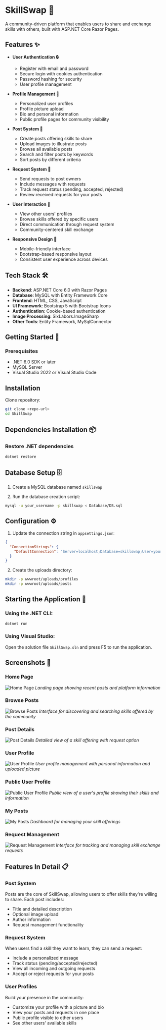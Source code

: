 # SkillSwap 🔄

A community-driven platform that enables users to share and exchange skills with others, built with ASP.NET Core Razor Pages.

## Features ✨

- **User Authentication 🔒**
  - Register with email and password
  - Secure login with cookies authentication
  - Password hashing for security
  - User profile management

- **Profile Management 👤**
  - Personalized user profiles
  - Profile picture upload
  - Bio and personal information
  - Public profile pages for community visibility

- **Post System 📝**
  - Create posts offering skills to share
  - Upload images to illustrate posts
  - Browse all available posts
  - Search and filter posts by keywords
  - Sort posts by different criteria

- **Request System 🤝**
  - Send requests to post owners
  - Include messages with requests
  - Track request status (pending, accepted, rejected)
  - Review received requests for your posts

- **User Interaction 👥**
  - View other users' profiles
  - Browse skills offered by specific users
  - Direct communication through request system
  - Community-centered skill exchange

- **Responsive Design 📱**
  - Mobile-friendly interface
  - Bootstrap-based responsive layout
  - Consistent user experience across devices

## Tech Stack 🛠️

- **Backend**: ASP.NET Core 6.0 with Razor Pages
- **Database**: MySQL with Entity Framework Core
- **Frontend**: HTML, CSS, JavaScript
- **UI Framework**: Bootstrap 5 with Bootstrap Icons
- **Authentication**: Cookie-based authentication
- **Image Processing**: SixLabors.ImageSharp
- **Other Tools**: Entity Framework, MySqlConnector

## Getting Started 🚀

### Prerequisites

- .NET 6.0 SDK or later
- MySQL Server
- Visual Studio 2022 or Visual Studio Code

## Installation

Clone repository:
```bash
git clone <repo-url>
cd SkillSwap
```

## Dependencies Installation 📦

### Restore .NET dependencies
```bash
dotnet restore
```

## Database Setup 🗄️

1. Create a MySQL database named `skillswap`

2. Run the database creation script:
```bash
mysql -u your_username -p skillswap < Database/DB.sql
```

## Configuration ⚙️

1. Update the connection string in `appsettings.json`:
```json
{
  "ConnectionStrings": {
    "DefaultConnection": "Server=localhost;Database=skillswap;User=your_username;Password=your_password;"
  }
}
```

2. Create the uploads directory:
```bash
mkdir -p wwwroot/uploads/profiles
mkdir -p wwwroot/uploads/posts
```

## Starting the Application 🚀

### Using the .NET CLI:
```bash
dotnet run
```

### Using Visual Studio:
Open the solution file `SkillSwap.sln` and press F5 to run the application.

## Screenshots 📸

### Home Page
![Home Page](./screenshots/home.png)
*Landing page showing recent posts and platform information*

### Browse Posts
![Browse Posts](./screenshots/browse_posts.png)
*Interface for discovering and searching skills offered by the community*

### Post Details
![Post Details](./screenshots/post_details.png)
*Detailed view of a skill offering with request option*

### User Profile
![User Profile](./screenshots/profile.png)
*User profile management with personal information and uploaded picture*

### Public User Profile
![Public User Profile](./screenshots/user_public_profile.png)
*Public view of a user's profile showing their skills and information*

### My Posts
![My Posts](./screenshots/my_posts.png)
*Dashboard for managing your skill offerings*

### Request Management
![Request Management](./screenshots/requests.png)
*Interface for tracking and managing skill exchange requests*

## Features In Detail 📋

### Post System
Posts are the core of SkillSwap, allowing users to offer skills they're willing to share. Each post includes:
- Title and detailed description
- Optional image upload
- Author information
- Request management functionality

### Request System
When users find a skill they want to learn, they can send a request:
- Include a personalized message
- Track status (pending/accepted/rejected)
- View all incoming and outgoing requests
- Accept or reject requests for your posts

### User Profiles
Build your presence in the community:
- Customize your profile with a picture and bio
- View your posts and requests in one place
- Public profile visible to other users
- See other users' available skills